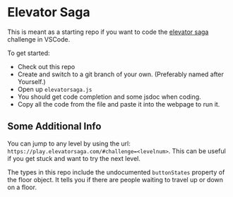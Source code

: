 # Elevator Saga

This is meant as a starting repo if you want to code the [elevator saga](https://play.elevatorsaga.com/)
challenge in VSCode.

To get started:

* Check out this repo
* Create and switch to a git branch of your own. (Preferably named after Yourself.)
* Open up `elevatorsaga.js`
* You should get code completion and some jsdoc when coding.
* Copy all the code from the file and paste it into the webpage to run it.

## Some Additional Info

You can jump to any level by using the url: `https://play.elevatorsaga.com/#challenge=<levelnum>`. This can be useful if you get stuck and want to try the next level.

The types in this repo include the undocumented `buttonStates` property of the floor object. It tells you if there are people waiting to travel up or down on a floor.